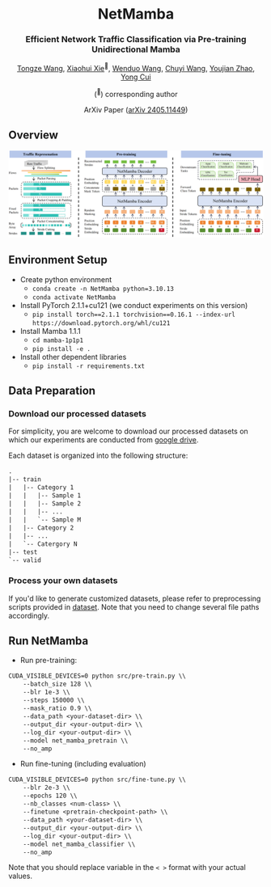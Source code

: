 <div align="center">
<h1>NetMamba </h1>
<h3>Efficient Network Traffic Classification via Pre-training Unidirectional Mamba</h3>

[Tongze Wang](https://github.com/wangtz19), [Xiaohui Xie](https://thuxiexiaohui.github.io/)<sup>:email:</sup>, [Wenduo Wang](https://github.com/Viz7), [Chuyi Wang](https://github.com/Judy456abc), [Youjian Zhao](https://www.cs.tsinghua.edu.cn/info/1126/3576.htm), [Yong Cui](https://www.cuiyong.net/index.html)

(<sup>:email:</sup>) corresponding author

ArXiv Paper ([arXiv 2405.11449](https://arxiv.org/abs/2405.11449))
</div>

## Overview
<div align="center">
<img src="assets/NetMamba.png" />
</div>

## Environment Setup
- Create python environment
    - `conda create -n NetMamba python=3.10.13`
    - `conda activate NetMamba`
- Install PyTorch 2.1.1+cu121 (we conduct experiments on this version)
    - `pip install torch==2.1.1 torchvision==0.16.1 --index-url https://download.pytorch.org/whl/cu121`
- Install Mamba 1.1.1
    - `cd mamba-1p1p1`
    - `pip install -e .`
- Install other dependent libraries
    - `pip install -r requirements.txt`

## Data Preparation
### Download our processed datasets
For simplicity, you are welcome to download our processed datasets on which our experiments are conducted from [google drive](https://drive.google.com/drive/folders/1C1urXBhk09V7Z80Kk5JYuP7QeXiedUIl?usp=sharing). 

Each dataset is organized into the following structure:
```text
.
|-- train
|   |-- Category 1
|   |   |-- Sample 1
|   |   |-- Sample 2
|   |   |-- ...
|   |   `-- Sample M
|   |-- Category 2
|   |-- ...
|   `-- Catergory N
|-- test
`-- valid
```
### Process your own datasets
If you'd like to generate customized datasets, please refer to preprocessing scripts provided in [dataset](https://github.com/wangtz19/NetMamba/tree/main/dataset). Note that you need to change several file paths accordingly.

## Run NetMamba
- Run pre-training: 
```shell
CUDA_VISIBLE_DEVICES=0 python src/pre-train.py \\
    --batch_size 128 \\
    --blr 1e-3 \\
    --steps 150000 \\
    --mask_ratio 0.9 \\
    --data_path <your-dataset-dir> \\
    --output_dir <your-output-dir> \\
    --log_dir <your-output-dir> \\
    --model net_mamba_pretrain \\
    --no_amp
```
- Run fine-tuning (including evaluation)
```shell
CUDA_VISIBLE_DEVICES=0 python src/fine-tune.py \\
    --blr 2e-3 \\
    --epochs 120 \\
    --nb_classes <num-class> \\
    --finetune <pretrain-checkpoint-path> \\
    --data_path <your-dataset-dir> \\
    --output_dir <your-output-dir> \\
    --log_dir <your-output-dir> \\
    --model net_mamba_classifier \\
    --no_amp
```
Note that you should replace variable in the `< >` format with your actual values.
